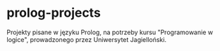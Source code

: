 # prolog-projects
Projekty pisane w języku Prolog, na potrzeby kursu "Programowanie w logice", prowadzonego przez Uniwersytet Jagielloński.
